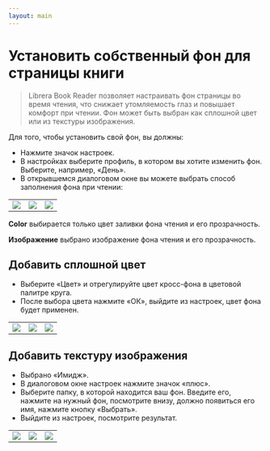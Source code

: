 ```yaml
---
layout: main
---
```


# Установить собственный фон для страницы книги

> Librera Book Reader позволяет настраивать фон страницы во время чтения, что снижает утомляемость глаз и повышает комфорт при чтении.
Фон может быть выбран как сплошной цвет или из текстуры изображения.

Для того, чтобы установить свой фон, вы должны:

* Нажмите значок настроек.
* В настройках выберите профиль, в котором вы хотите изменить фон. Выберите, например, «День».
* В открывшемся диалоговом окне вы можете выбрать способ заполнения фона при чтении:

||||
|-|-|-|
|![](1.jpg)|![](2.jpg)|![](3.jpg)|

**Color** выбирается только цвет заливки фона чтения и его прозрачность.

**Изображение** выбрано изображение фона чтения и его прозрачность.

## Добавить сплошной цвет

* Выберите «Цвет» и отрегулируйте цвет кросс-фона в цветовой палитре круга.
* После выбора цвета нажмите «ОК», выйдите из настроек, цвет фона будет применен.

||||
|-|-|-|
|![](3.jpg)|![](5.jpg)|![](8.jpg)|


## Добавить текстуру изображения

* Выбрано «Имидж».
* В диалоговом окне настроек нажмите значок «плюс».
* Выберите папку, в которой находится ваш фон. Введите его, нажмите на нужный фон, посмотрите внизу, должно появиться его имя, нажмите кнопку «Выбрать».
* Выйдите из настроек, посмотрите результат.

||||
|-|-|-|
|![](7.jpg)|![](4.jpg)|![](9.jpg)|


